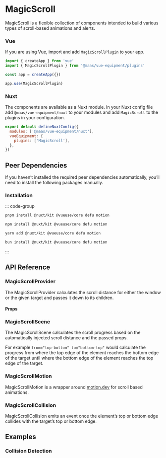 # MagicScroll

MagicScroll is a flexible collection of components intended to build various types of scroll-based animations and alerts.

<component-preview src="./demo/DefaultDemo.vue" />

<!--@include: @/apps/docs/src/content/snippets/overview.md-->

<!--@include: @/apps/docs/src/content/snippets/installation.md-->

### Vue

If you are using Vue, import and add `MagicScrollPlugin` to your app.

```js
import { createApp } from 'vue'
import { MagicScrollPlugin } from '@maas/vue-equipment/plugins'

const app = createApp({})

app.use(MagicScrollPlugin)
```

### Nuxt

The components are available as a Nuxt module. In your Nuxt config file add `@maas/vue-equipment/nuxt` to your modules and add `MagicScroll` to the plugins in your configuration.

```js
export default defineNuxtConfig({
  modules: ['@maas/vue-equipment/nuxt'],
  vueEquipment: {
    plugins: ['MagicScroll'],
  },
})
```

## Peer Dependencies

If you haven’t installed the required peer dependencies automatically, you’ll need to install the following packages manually.

<ProseTable
  :columns="[
    { label: 'Package'},
  ]"
  :rows="[
    {
      items: [
        {
          label: '[@nuxt/kit](https://www.npmjs.com/package/@nuxt/kit)'
        }
      ]
    },
    {
      items: [
        {
          label: '[@vueuse/core](https://www.npmjs.com/package/@vueuse/core)'
        }
      ]
    },
    {
      items: [
        {
          label: '[defu](https://www.npmjs.com/package/defu)'
        }
      ]
    },
    {
      items: [
        {
          label: '[motion](https://www.npmjs.com/package/motion)'
        }
      ]
    }
  ]"
/>

### Installation

::: code-group

```sh [pnpm]
pnpm install @nuxt/kit @vueuse/core defu motion
```

```sh [npm]
npm install @nuxt/kit @vueuse/core defu motion
```

```sh [yarn]
yarn add @nuxt/kit @vueuse/core defu motion
```

```sh [bun]
bun install @nuxt/kit @vueuse/core defu motion
```

:::

## API Reference

### MagicScrollProvider

The MagicScrollProvider calculates the scroll distance for either the window or the given target and passes it down to its children.

#### Props

<ProseTable 
  :columns="[
    { label: 'Prop' },
    { label: 'Type' },
    { label: 'Required' }
  ]"
  :rows="[
    {
      items: [
        {
          label: 'target',
          description: 'Providing a target is optional. Can either be an element ref, a HTML element or a Vue component.'
        },
        {
          label: 'MaybeElementRef\<HTMLElement\>',
          description: 'More info can be found in the [VueUse docs](https://vueuse.org/core/unrefElement/#type-declarations).',
          escape: true
        },
        {
          label: 'false'
        }
      ]
    }
  ]"
/>

### MagicScrollScene

The MagicScrollScene calculates the scroll progress based on the automatically injected scroll distance and the passed props.

For example `from="top-bottom" to="bottom-top"` would calculate the progress from where the top edge of the element reaches the bottom edge of the target until where the bottom edge of the element reaches the top edge of the target.

<ProseTable 
  :columns="[
    { label: 'Prop' },
    { label: 'Type' },
    { label: 'Required' }
  ]"
  :rows="[
    {
      items: [
        {
          label: 'from',
          description: 'Provide an intersection, from which the progress is calculated.'
        },
        {
          label: 'ScrollIntersection',
          description: '\'top-top\' | \'top-center\' | \'top-bottom\' | \'center-top\' | \'center-center\' | \'center-bottom\' | \'bottom-top\' | \'bottom-center\' | \'bottom-bottom\''
        },
        {
          label: 'false'
        }
      ]
    },
    {
      items: [
        {
          label: 'to',
          description: 'Provide an intersection, to which the progress is calculated.'
        },
        {
          label: 'ScrollIntersection',
          description: '\'top-top\' | \'top-center\' | \'top-bottom\' | \'center-top\' | \'center-center\' | \'center-bottom\' | \'bottom-top\' | \'bottom-center\' | \'bottom-bottom\''
        },
        {
          label: 'false'
        }
      ]
    }
  ]"
/>

### MagicScrollMotion

MagicScrollMotion is a wrapper around [motion.dev](https://motion.dev/) for scroll based animations.

<ProseTable 
  :columns="[
    { label: 'Prop' },
    { label: 'Type' },
    { label: 'Required' }
  ]"
  :rows="[
    {
      items: [
        {
          label: 'sequence',
          description: 'A modified motion.dev [timeline sequence](https://motion.dev/docs/animate#timeline-sequences), where the initial element is omitted for each entry.'
        },
        {
          label: 'MagicScrollSequence',
          description: 'MagicScrollSequence is derived directly from motion’s `AnimationSequence`. It omits the initial element entry of the array. More info can be found in the [motion.dev docs](https://motion.dev/docs/animate#timeline-sequences).',
        },
        {
          label: 'true'
        }
      ]
    },
     {
      items: [
        {
          label: 'sequenceOptions',
          description: 'Set options for the entire sequence.'
        },
        {
          label: 'SequenceOptions',
          description: 'More info can be found in the [motion.dev docs](https://motion.dev/docs/animate#timeline-sequences).',
        },
        {
          label: 'false'
        }
      ]
    },
     {
      items: [
        {
          label: 'progress',
          description: 'Override the injected progress.'
        },
        {
          label: 'number',
        },
        {
          label: 'false'
        }
      ]
    },
  ]"
/>

### MagicScrollCollision

MagicScrollCollision emits an event once the element’s top or bottom edge collides with the target’s top or bottom edge.

<ProseTable 
  :columns="[
    { label: 'Prop' },
    { label: 'Type' },
    { label: 'Required' }
  ]"
  :rows="[
    {
      items: [
        {
          label: 'id',
          description: 'Providing an id is optional. The id is passed to the emitter and can be used to filter emitted events.'
        },
        {
          label: 'string',
        },
        {
          label: 'false'
        }
      ]
    },
     {
      items: [
        {
          label: 'offset',
          description: 'Offset the collision locations.'
        },
        {
          label: 'CollisionOffset',
          description: '{ top: number, bottom: number }',
        },
        {
          label: 'false'
        }
      ]
    }
  ]"
/>

## Examples

### Collision Detection

<component-preview src="./demo/CollisionDetectionDemo.vue" />
